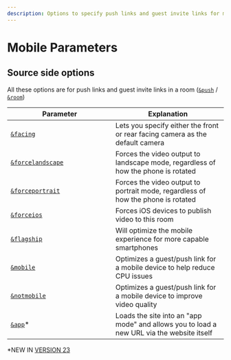 ```yaml
---
description: Options to specify push links and guest invite links for mobile phones
---
```


# Mobile Parameters

## Source side options

All these options are for push links and guest invite links in a room ([`&push`](../../source-settings/push.md) / [`&room`](../../general-settings/room.md))

<table><thead><tr><th width="228">Parameter</th><th>Explanation</th></tr></thead><tbody><tr><td><a href="and-facing.md"><code>&#x26;facing</code></a></td><td>Lets you specify either the front or rear facing camera as the default camera</td></tr><tr><td><a href="and-forcelandscape.md"><code>&#x26;forcelandscape</code></a></td><td>Forces the video output to landscape mode, regardless of how the phone is rotated</td></tr><tr><td><a href="and-forceportrait.md"><code>&#x26;forceportrait</code></a></td><td>Forces the video output to portrait mode, regardless of how the phone is rotated</td></tr><tr><td><a href="and-forceios.md"><code>&#x26;forceios</code></a></td><td>Forces iOS devices to publish video to this room</td></tr><tr><td><a href="../upcoming-parameters/and-flagship.md"><code>&#x26;flagship</code></a></td><td>Will optimize the mobile experience for more capable smartphones</td></tr><tr><td><a href="../upcoming-parameters/and-mobile.md"><code>&#x26;mobile</code></a></td><td>Optimizes a guest/push link for a mobile device to help reduce CPU issues</td></tr><tr><td><a href="../upcoming-parameters/and-notmobile.md"><code>&#x26;notmobile</code></a></td><td>Optimizes a guest/push link for a mobile device to improve video quality</td></tr><tr><td><a href="and-app.md"><code>&#x26;app</code></a>*</td><td>Loads the site into an "app mode" and allows you to load a new URL via the website itself</td></tr></tbody></table>

\*NEW IN [VERSION 23](../../releases/v23.md)
